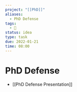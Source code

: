 ```yaml
---
project: "[[PhD]]"
aliases:
  - PhD Defense
tags:
  - 📝
status: idea
type: task
due: 2022-01-21
time: 08:00
---
```


# PhD Defense

- [[PhD Defense Presentation]]